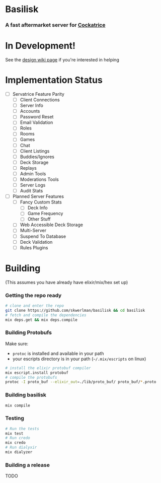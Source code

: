 # Basilisk

### A fast aftermarket server for [Cockatrice](https://github.com/Cockatrice/Cockatrice)

# In Development!

See the [design wiki page](https://github.com/skwerlman/basilisk/wiki/Design) if you're interested in helping

# Implementation Status

- [ ] Servatrice Feature Parity
  - [ ] Client Connections
  - [ ] Server Info
  - [ ] Accounts
  - [ ] Password Reset
  - [ ] Email Validation
  - [ ] Roles
  - [ ] Rooms
  - [ ] Games
  - [ ] Chat
  - [ ] Client Listings
  - [ ] Buddies/Ignores
  - [ ] Deck Storage
  - [ ] Replays
  - [ ] Admin Tools
  - [ ] Moderations Tools
  - [ ] Server Logs
  - [ ] Audit Stats
- [ ] Planned Server Features
  - [ ] Fancy Custom Stats
    - [ ] Deck Info
    - [ ] Game Frequency
    - [ ] Other Stuff
  - [ ] Web Accessible Deck Storage
  - [ ] Multi-Server
  - [ ] Suspend To Database
  - [ ] Deck Validation
  - [ ] Rules Plugins

# Building

(This assumes you have already have elixir/mix/hex set up)

### Getting the repo ready

```sh
# clone and enter the repo
git clone https://github.com/skwerlman/basilisk && cd basilisk
# fetch and compile the dependencies
mix deps.get && mix deps.compile
```

### Building Protobufs

Make sure:
- `protoc` is installed and available in your path
- your escripts directory is in your path (`~/.mix/escripts` on linux)

```sh
# install the elixir protobuf compiler
mix escript.install protobuf
# compile the protobufs
protoc -I proto_buf --elixir_out=./lib/proto_buf/ proto_buf/*.proto
```

### Building basilisk

```sh
mix compile
```

### Testing

```sh
# Run the tests
mix test
# Run credo
mix credo
# Run dialyxir
mix dialyzer
```

### Building a release

TODO
